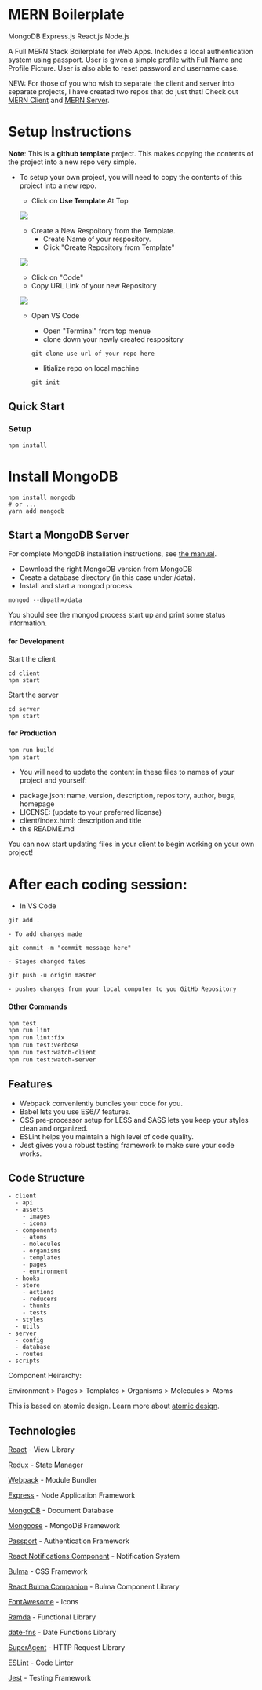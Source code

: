 # MERN Boilerplate
MongoDB Express.js React.js Node.js

A Full MERN Stack Boilerplate for Web Apps. Includes a local authentication system using passport. User is given a simple profile with Full Name and Profile Picture. User is also able to reset password and username case.

NEW: For those of you who wish to separate the client and server into separate projects, I have created two repos that do just that! Check out [MERN Client](https://github.com/DrVicki/starter/tree/master/client) and [MERN Server](https://github.com/djizco/mern-server).

# Setup Instructions

**Note**: This is a **github template** project. This makes copying the contents of the project
into a new repo very simple.

  - To setup your own project, you will need to copy the contents of this project into a new repo.
    - Click on **Use Template** At Top
    
    ![](https://github.com/DrVicki/starter/blob/master/template-use.png)
    
    - Create a New Respoitory from the Template.
      - Create Name of your respository.
      - Click "Create Repository from Template"
    
    ![](https://github.com/DrVicki/starter/blob/master/template.png)
    
    - Click on "Code"
    - Copy URL Link of your new Repository
    
    ![](https://github.com/DrVicki/starter/blob/master/template-remote.png)
    
    
    - Open VS Code
        - Open "Terminal" from top menue
        - clone down your newly created respository
        
        `git clone use url of your repo here`
        
        - Iitialize repo on local machine
        
        `git init`
        
## Quick Start

### Setup

```
npm install
```

# Install MongoDB
```
npm install mongodb
# or ...
yarn add mongodb
```

## Start a MongoDB Server

For complete MongoDB installation instructions, see [the manual](https://docs.mongodb.org/manual/installation/).

  - Download the right MongoDB version from MongoDB
  - Create a database directory (in this case under /data).
  - Install and start a mongod process.

```
mongod --dbpath=/data
```

You should see the mongod process start up and print some status information.


#### for Development

Start the client
```
cd client
npm start
```

Start the server
```
cd server
npm start
```

#### for Production

```bash
npm run build
npm start
```


  - You will need to update the content in these files to names of your project and yourself:

* package.json: name, version, description, repository, author, bugs, homepage
* LICENSE: (update to your preferred license)
* client/index.html: description and title
* this README.md


You can now start updating files in your client to begin working on your own project!

# After each coding session:
  - In VS Code
  
  `git add .`
  
    - To add changes made
    
  `git commit -m "commit message here"`
  
    - Stages changed files
    
   `git push -u origin master`
   
    - pushes changes from your local computer to you GitHb Repository


#### Other Commands

```bash
npm test
npm run lint
npm run lint:fix
npm run test:verbose
npm run test:watch-client
npm run test:watch-server
```



## Features

* Webpack conveniently bundles your code for you.
* Babel lets you use ES6/7 features.
* CSS pre-processor setup for LESS and SASS lets you keep your styles clean and organized.
* ESLint helps you maintain a high level of code quality.
* Jest gives you a robust testing framework to make sure your code works.

## Code Structure

```
- client
  - api
  - assets
    - images
    - icons
  - components
    - atoms
    - molecules
    - organisms
    - templates
    - pages
    - environment
  - hooks
  - store
    - actions
    - reducers
    - thunks
    - tests
  - styles
  - utils
- server
  - config
  - database
  - routes
- scripts
```

Component Heirarchy:

Environment > Pages > Templates > Organisms > Molecules > Atoms

This is based on atomic design. Learn more about [atomic design](http://bradfrost.com/blog/post/atomic-web-design/).

## Technologies

[React](https://facebook.github.io/react/) - View Library

[Redux](http://redux.js.org/) - State Manager

[Webpack](https://webpack.github.io/) - Module Bundler

[Express](http://expressjs.com/) - Node Application Framework

[MongoDB](https://www.mongodb.com/) - Document Database

[Mongoose](http://mongoosejs.com/) - MongoDB Framework

[Passport](http://www.passportjs.org/) - Authentication Framework

[React Notifications Component](https://teodosii.github.io/react-notifications-component/) - Notification System

[Bulma](http://bulma.io/) - CSS Framework

[React Bulma Companion](https://github.com/djizco/react-bulma-companion) - Bulma Component Library

[FontAwesome](http://fontawesome.io/) - Icons

[Ramda](http://ramdajs.com/) - Functional Library

[date-fns](https://date-fns.org/) - Date Functions Library

[SuperAgent](https://github.com/visionmedia/superagent) - HTTP Request Library

[ESLint](http://eslint.org/) - Code Linter

[Jest](https://jestjs.io/) - Testing Framework
